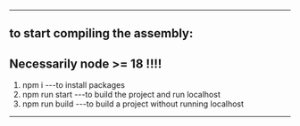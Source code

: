 -----------------------------------------------------------------
## to start compiling the assembly:
 
## Necessarily node >= 18 !!!!

1. npm i  ---to install packages
2. npm run start ---to build the project and run localhost
3. npm run build ---to build a project without running localhost
-----------------------------------------------------------------

